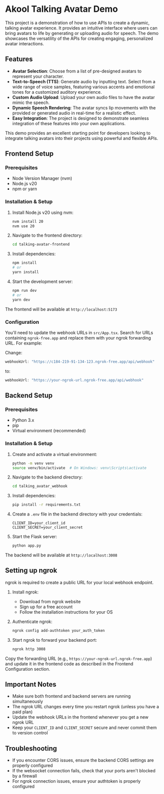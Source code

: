 # Akool Talking Avatar Demo


This project is a demonstration of how to use APIs to create a dynamic, talking avatar experience. It provides an intuitive interface where users can bring avatars to life by generating or uploading audio for speech. The demo showcases the versatility of the APIs for creating engaging, personalized avatar interactions.

## Features

- **Avatar Selection**: Choose from a list of pre-designed avatars to represent your character.  
- **Text-to-Speech (TTS)**: Generate audio by inputting text. Select from a wide range of voice samples, featuring various accents and emotional tones for a customized auditory experience.  
- **Custom Audio Upload**: Upload your own audio files to have the avatar mimic the speech.  
- **Dynamic Speech Rendering**: The avatar syncs lip movements with the provided or generated audio in real-time for a realistic effect.  
- **Easy Integration**: The project is designed to demonstrate seamless integration of these features into your own applications.

This demo provides an excellent starting point for developers looking to integrate talking avatars into their projects using powerful and flexible APIs.

## Frontend Setup

### Prerequisites
- Node Version Manager (nvm)
- Node.js v20
- npm or yarn

### Installation & Setup
1. Install Node.js v20 using nvm:
   ```bash
   nvm install 20
   nvm use 20
   ```

2. Navigate to the frontend directory:
   ```bash
   cd talking-avatar-frontend
   ```

3. Install dependencies:
   ```bash
   npm install
   # or
   yarn install
   ```

4. Start the development server:
   ```bash
   npm run dev
   # or
   yarn dev
   ```

The frontend will be available at `http://localhost:5173`

### Configuration
You'll need to update the webhook URLs in `src/App.tsx`. Search for URLs containing `ngrok-free.app` and replace them with your ngrok forwarding URL. For example:

Change:
```typescript
webhookUrl: "https://c184-219-91-134-123.ngrok-free.app/api/webhook"
```
to:
```typescript
webhookUrl: "https://your-ngrok-url.ngrok-free.app/api/webhook"
```

## Backend Setup

### Prerequisites
- Python 3.x
- pip
- Virtual environment (recommended)

### Installation & Setup
1. Create and activate a virtual environment:
   ```bash
   python -m venv venv
   source venv/bin/activate  # On Windows: venv\Scripts\activate
   ```

2. Navigate to the backend directory:
   ```bash
   cd talking_avatar_webhook
   ```

3. Install dependencies:
   ```bash
   pip install -r requirements.txt
   ```

4. Create a `.env` file in the backend directory with your credentials:
   ```env
   CLIENT_ID=your_client_id
   CLIENT_SECRET=your_client_secret
   ```

5. Start the Flask server:
   ```bash
   python app.py
   ```

The backend will be available at `http://localhost:3008`

## Setting up ngrok

ngrok is required to create a public URL for your local webhook endpoint.

1. Install ngrok:
   - Download from ngrok website
   - Sign up for a free account
   - Follow the installation instructions for your OS

2. Authenticate ngrok:
   ```bash
   ngrok config add-authtoken your_auth_token
   ```

3. Start ngrok to forward your backend port:
   ```bash
   ngrok http 3008
   ```

Copy the forwarding URL (e.g., `https://your-ngrok-url.ngrok-free.app`) and update it in the frontend code as described in the Frontend Configuration section.

## Important Notes
- Make sure both frontend and backend servers are running simultaneously
- The ngrok URL changes every time you restart ngrok (unless you have a paid plan)
- Update the webhook URLs in the frontend whenever you get a new ngrok URL
- Keep your `CLIENT_ID` and `CLIENT_SECRET` secure and never commit them to version control

## Troubleshooting
- If you encounter CORS issues, ensure the backend CORS settings are properly configured
- If the websocket connection fails, check that your ports aren't blocked by a firewall
- For ngrok connection issues, ensure your authtoken is properly configured
